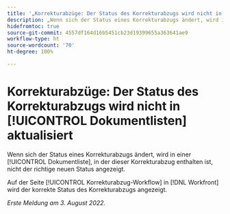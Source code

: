 ```yaml
---
title: '„Korrekturabzüge: Der Status des Korrekturabzugs wird nicht in Dokumentlisten aktualisiert“'
description: „Wenn sich der Status eines Korrekturabzugs ändert, wird in einer Dokumentliste, in der dieser Korrekturabzug enthalten ist, nicht der richtige neuen Status angezeigt.“
hidefromtoc: true
source-git-commit: 4557df164d16b5451cb23d19399655a363641ae9
workflow-type: ht
source-wordcount: '70'
ht-degree: 100%

---
```



# Korrekturabzüge: Der Status des Korrekturabzugs wird nicht in [!UICONTROL Dokumentlisten] aktualisiert

Wenn sich der Status eines Korrekturabzugs ändert, wird in einer [!UICONTROL Dokumentliste], in der dieser Korrekturabzug enthalten ist, nicht der richtige neuen Status angezeigt.

Auf der Seite [!UICONTROL Korrekturabzug-Workflow] in [!DNL Workfront] wird der korrekte Status des Korrekturabzugs angezeigt.

_Erste Meldung am 3. August 2022._

